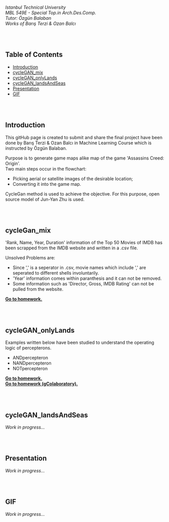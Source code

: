 *Istanbul Technical University  
MBL 549E - Special Top.in Arch.Des.Comp. <br/>
Tutor: Özgün Balaban <br/>
Works of Barış Terzi & Ozan Balcı* 

<br/>

<br/>

## Table of Contents  
* [Introduction](#introduction)  
* [cycleGAN_mix](#cycleGAN_mix)  
* [cycleGAN_onlyLands](#cycleGAN_onlyLands)  
* [cycleGAN_landsAndSeas](#cycleGAN_landsAndSeas)
* [Presentation](#presentation)
* [GIF](#gif)




<br/>

<br/>  

## Introduction  
This gitHub page is created to submit and share the final project have been done by Barış Terzi & Ozan Balcı in Machine Learning Course which is instructed by Özgün Balaban.

Purpose is to generate game maps alike map of the game 'Assassins Creed: Origin'. <br/>
Two main steps occur in the flowchart: <br/>
- Picking aerial or satellite images of the desirable location;
- Converting it into the game map.

CycleGan method is used to achieve the objective. For this purpose, open source model of Jun-Yan Zhu is used.

<br/>

<br/>

## cycleGan_mix  
'Rank, Name, Year, Duration' information of the Top 50 Movies of IMDB has been scrapped from the IMDB website and written in a .csv file.

Unsolved Problems are:
- Since ',' is a seperator in .csv, movie names which include ',' are seperated to different shells involuntarily.
- 'Year' information comes within paranthesis and it can not be removed.
- Some information such as 'Director, Gross, IMDB Rating' can not be pulled from the website.

**[Go to homework.](https://github.com/balciozan/MBL_OzanBalci/tree/master/imdb_top_50)**

<br/>

<br/>

## cycleGAN_onlyLands  
Examples written below have been studied to understand the operating logic of percepterons.
- ANDpercepteron
- NANDpercepteron
- NOTpercepteron

**[Go to homework.](https://github.com/balciozan/MBL_OzanBalci/tree/master/Percepteron%20Exercies)**  
**[Go to homework (gColaboratory).](https://drive.google.com/drive/folders/1TmGQCd6Rwl8KUgmzAyluerX-9WxKdCTi?usp=sharing)**

<br/>

<br/>

## cycleGAN_landsAndSeas  
*Work in progress...*

<br/>

<br/>

## Presentation  
*Work in progress...*

<br/>

<br/>

## GIF  
*Work in progress...*
